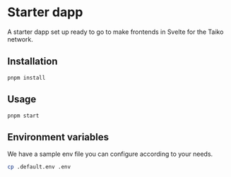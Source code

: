 # Starter dapp

A starter dapp set up ready to go to make frontends in Svelte for the Taiko network.

## Installation

`pnpm install`

## Usage

`pnpm start`

## Environment variables

We have a sample env file you can configure according to your needs.

```bash
cp .default.env .env
```
